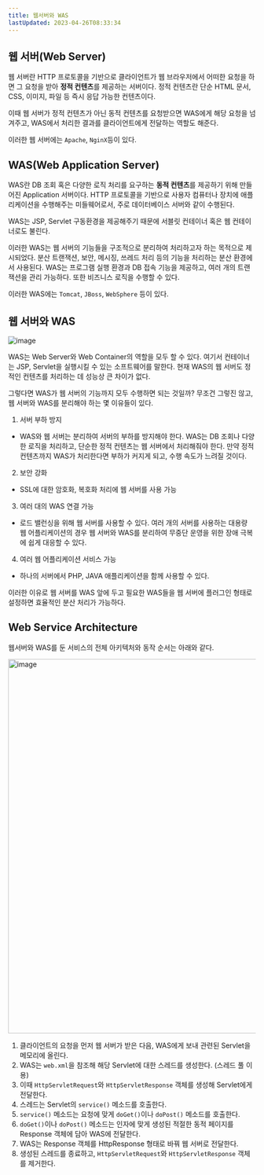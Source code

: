 ```yaml
---
title: 웹서버와 WAS
lastUpdated: 2023-04-26T08:33:34
---
```

## 웹 서버(Web Server)

웹 서버란 HTTP 프로토콜을 기반으로 클라이언트가 웹 브라우저에서 어떠한 요청을 하면 그 요청을 받아 **정적 컨텐츠**를 제공하는 서버이다. 정적 컨텐츠란 단순 HTML 문서, CSS, 이미지, 파일 등 즉시 응답 가능한 컨텐츠이다. 

이때 웹 서버가 정적 컨텐츠가 아닌 동적 컨텐츠를 요청받으면 WAS에게 해당 요청을 넘겨주고, WAS에서 처리한 결과를 클라이언트에게 전달하는 역할도 해준다.  

이러한 웹 서버에는 `Apache`, `NginX`등이 있다.

## WAS(Web Application Server)

WAS란 DB 조회 혹은 다양한 로직 처리를 요구하는 **동적 컨텐츠**를 제공하기 위해 만들어진 Application 서버이다. HTTP 프로토콜을 기반으로 사용자 컴퓨터나 장치에 애플리케이션을 수행해주는 미들웨어로서, 주로 데이터베이스 서버와 같이 수행된다.

WAS는 JSP, Servlet 구동환경을 제공해주기 때문에 서블릿 컨테이너 혹은 웹 컨테이너로도 불린다.

이러한 WAS는 웹 서버의 기능들을 구조적으로 분리하여 처리하고자 하는 목적으로 제시되었다. 분산 트랜잭션, 보안, 메시징, 쓰레드 처리 등의 기능을 처리하는 분산 환경에서 사용된다. WAS는 프로그램 실행 환경과 DB 접속 기능을 제공하고, 여러 개의 트랜잭션을 관리 가능하다. 또한 비즈니스 로직을 수행할 수 있다.

이러한 WAS에는 `Tomcat`, `JBoss`, `WebSphere` 등이 있다. 

## 웹 서버와 WAS

![image](https://user-images.githubusercontent.com/81006587/234428846-6fc537cd-f44c-4291-9975-0e26c61f58a7.png)
 
WAS는 Web Server와 Web Container의 역할을 모두 할 수 있다. 여기서 컨테이너는 JSP, Servlet을 실행시킬 수 있는 소프트웨어를 말한다. 현재 WAS의 웹 서버도 정적인 컨텐츠를 처리하는 데 성능상 큰 차이가 없다.

그렇다면 WAS가 웹 서버의 기능까지 모두 수행하면 되는 것일까? 무조건 그렇진 않고, 웹 서버와 WAS를 분리해야 하는 몇 이유들이 있다.

1. 서버 부하 방지

- WAS와 웹 서버는 분리하여 서버의 부하를 방지해야 한다. WAS는 DB 조회나 다양한 로직을 처리하고, 단순한 정적 컨텐츠는 웹 서버에서 처리해줘야 한다. 만약 정적 컨텐츠까지 WAS가 처리한다면 부하가 커지게 되고, 수행 속도가 느려질 것이다. 

2. 보안 강화

- SSL에 대한 암호화, 복호화 처리에 웹 서버를 사용 가능

3. 여러 대의 WAS 연결 가능

- 로드 밸런싱을 위해 웹 서버를 사용할 수 있다. 여러 개의 서버를 사용하는 대용량 웹 어플리케이션의 경우 웹 서버와 WAS를 분리하여 무중단 운영을 위한 장애 극복에 쉽게 대응할 수 있다. 

4. 여러 웹 어플리케이션 서비스 가능

- 하나의 서버에서 PHP, JAVA 애플리케이션을 함께 사용할 수 있다. 

이러한 이유로 웹 서버를 WAS 앞에 두고 필요한 WAS들을 웹 서버에 플러그인 형태로 설정하면 효율적인 분산 처리가 가능하다.

## Web Service Architecture

웹서버와 WAS를 둔 서비스의 전체 아키텍처와 동작 순서는 아래와 같다.

<img width="762" alt="image" src="https://user-images.githubusercontent.com/81006587/234429581-0754dfb1-e853-4544-88dc-0968f5b5386f.png">

1. 클라이언트의 요청을 먼저 웹 서버가 받은 다음, WAS에게 보내 관련된 Servlet을 메모리에 올린다.
2. WAS는 `web.xml`을 참조해 해당 Servlet에 대한 스레드를 생성한다. (스레드 풀 이용)
3. 이때 `HttpServletRequest`와 `HttpServletResponse` 객체를 생성해 Servlet에게 전달한다.
4. 스레드는 Servlet의 `service()` 메소드를 호출한다.
5. `service()` 메소드는 요청에 맞게 `doGet()`이나 `doPost()` 메소드를 호출한다.
6. `doGet()`이나 `doPost()` 메소드는 인자에 맞게 생성된 적절한 동적 페이지를 Response 객체에 담아 WAS에 전달한다.
7. WAS는 Response 객체를 HttpResponse 형태로 바꿔 웹 서버로 전달한다.
8. 생성된 스레드를 종료하고, `HttpServletRequest`와 `HttpServletResponse` 객체를 제거한다.

